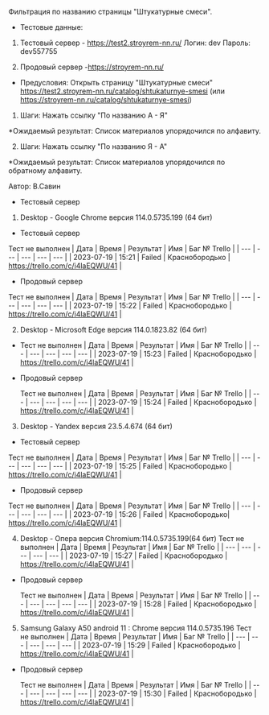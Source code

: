 Фильтрация по названию страницы "Штукатурные смеси".

* Тестовые данные: 
1. Тестовый сервер - https://test2.stroyrem-nn.ru/
Логин: dev
Пароль: dev557755

2. Продовый сервер -https://stroyrem-nn.ru/

* Предусловия:
Открыть страницу "Штукатурные смеси" https://test2.stroyrem-nn.ru/catalog/shtukaturnye-smesi (или https://stroyrem-nn.ru/catalog/shtukaturnye-smesi)

1. Шаги:
Нажать ссылку "По названию А - Я"

*Ожидаемый результат:
Список материалов упорядочился по алфавиту.

2. Шаги:
Нажать ссылку "По названию Я - А"

*Ожидаемый результат:
Список материалов упорядочился по обратному алфавиту.

Автор: В.Савин

* Тестовый сервер 

1. Desktop - Google Chrome версия 114.0.5735.199 (64 бит)
* Тестовый сервер 

Тест не выполнен
| Дата | Время | Результат | Имя | Баг № Trello |
| --- | --- | --- | --- | --- |
| 2023-07-19 | 15:21 | Failed | Краснобородько | https://trello.com/c/i4laEQWU/41 | 

* Продовый сервер

Тест не выполнен
| Дата | Время | Результат | Имя | Баг № Trello |
| --- | --- | --- | --- | --- |
| 2023-07-19 | 15:22 | Failed | Краснобородько | https://trello.com/c/i4laEQWU/41 | 


2. Desktop - Microsoft Edge версия 114.0.1823.82 (64 бит)
* Тест не выполнен
| Дата | Время | Результат | Имя | Баг № Trello |
| --- | --- | --- | --- | --- |
| 2023-07-19 | 15:23 | Failed | Краснобородько | https://trello.com/c/i4laEQWU/41 | 

* Продовый сервер

  Тест не выполнен
| Дата | Время | Результат | Имя | Баг № Trello |
| --- | --- | --- | --- | --- |
| 2023-07-19 | 15:24 | Failed | Краснобородько | https://trello.com/c/i4laEQWU/41 | 


3. Desktop - Yandex версия 23.5.4.674 (64 бит)
* Тестовый сервер 

Тест не выполнен
| Дата | Время | Результат | Имя | Баг № Trello |
| --- | --- | --- | --- | --- |
| 2023-07-19 | 15:25 | Failed | Краснобородько | https://trello.com/c/i4laEQWU/41 | 

* Продовый сервер

Тест не выполнен
| Дата | Время | Результат | Имя | Баг № Trello |
| --- | --- | --- | --- | --- |
| 2023-07-19 | 15:26 | Failed | Краснобородько| https://trello.com/c/i4laEQWU/41 | 


4. Desktop - Опера версия Chromium:114.0.5735.199(64 бит)
  Тест не выполнен
| Дата | Время | Результат | Имя | Баг № Trello |
| --- | --- | --- | --- | --- |
| 2023-07-19 | 15:27 | Failed | Краснобородько | https://trello.com/c/i4laEQWU/41 | 

* Продовый сервер

  Тест не выполнен
| Дата | Время | Результат | Имя | Баг № Trello |
| --- | --- | --- | --- | --- |
| 2023-07-19 | 15:28 | Failed | Краснобородько | https://trello.com/c/i4laEQWU/41 |


5. Samsung Galaxy A50 аndroid 11 : Chrome версия 114.0.5735.196
  Тест не выполнен
| Дата | Время | Результат | Имя | Баг № Trello |
| --- | --- | --- | --- | --- |
| 2023-07-19 | 15:29 | Failed | Краснобородько | https://trello.com/c/i4laEQWU/41 | 

* Продовый сервер

  Тест не выполнен
| Дата | Время | Результат | Имя | Баг № Trello |
| --- | --- | --- | --- | --- |
| 2023-07-19 | 15:30 | Failed | Краснобородько | https://trello.com/c/i4laEQWU/41 |
